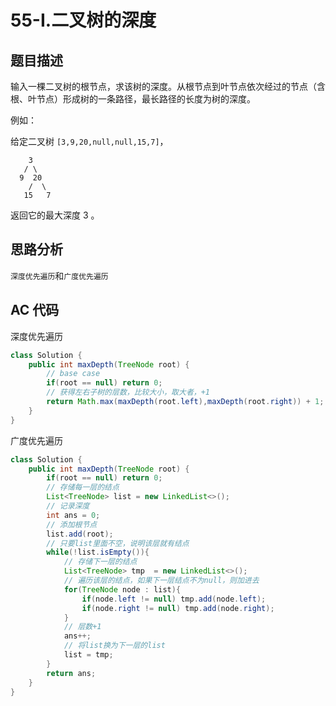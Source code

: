 # 55-I.二叉树的深度

## 题目描述

输入一棵二叉树的根节点，求该树的深度。从根节点到叶节点依次经过的节点（含根、叶节点）形成树的一条路径，最长路径的长度为树的深度。

例如：

给定二叉树 `[3,9,20,null,null,15,7]`，

```text
	3
   / \
  9  20
    /  \
   15   7
```

返回它的最大深度 3 。

## 思路分析

`深度优先遍历`和`广度优先遍历`

## AC 代码

深度优先遍历

```java
class Solution {
    public int maxDepth(TreeNode root) {
		// base case
        if(root == null) return 0;
		// 获得左右子树的层数，比较大小，取大者，+1
        return Math.max(maxDepth(root.left),maxDepth(root.right)) + 1;
    }
}
```

广度优先遍历

```java
class Solution {
    public int maxDepth(TreeNode root) {
        if(root == null) return 0;
        // 存储每一层的结点
        List<TreeNode> list = new LinkedList<>();
        // 记录深度
        int ans = 0;
        // 添加根节点
        list.add(root);
        // 只要list里面不空，说明该层就有结点
        while(!list.isEmpty()){
            // 存储下一层的结点
            List<TreeNode> tmp  = new LinkedList<>();
            // 遍历该层的结点，如果下一层结点不为null，则加进去
            for(TreeNode node : list){
                if(node.left != null) tmp.add(node.left);
                if(node.right != null) tmp.add(node.right);
            }
            // 层数+1
            ans++;
            // 将list换为下一层的list
            list = tmp;
        }
        return ans;
    }
}
```